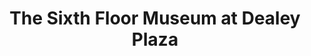 ---
layout: repo
title: "The Sixth Floor Museum at Dealey Plaza"
id: 16663
permalink: repos/16663/
---